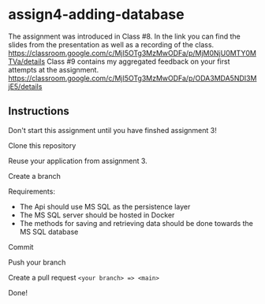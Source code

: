# assign4-adding-database
The assignment was introduced in Class #8. In the link you can find the slides from the presentation as well as a recording of the class.
https://classroom.google.com/c/MjI5OTg3MzMwODFa/p/MjM0NjU0MTY0MTVa/details
Class #9 contains my aggregated feedback on your first attempts at the assignment.
https://classroom.google.com/c/MjI5OTg3MzMwODFa/p/ODA3MDA5NDI3MjE5/details

## Instructions
Don't start this assignment until you have finshed assignment 3!

Clone this repository

Reuse your application from assignment 3.

Create a branch

Requirements:
- The Api should use MS SQL as the persistence layer
- The MS SQL server should be hosted in Docker
- The methods for saving and retrieving data should be done towards the MS SQL database

Commit

Push your branch

Create a pull request `<your branch> => <main>`

Done!
